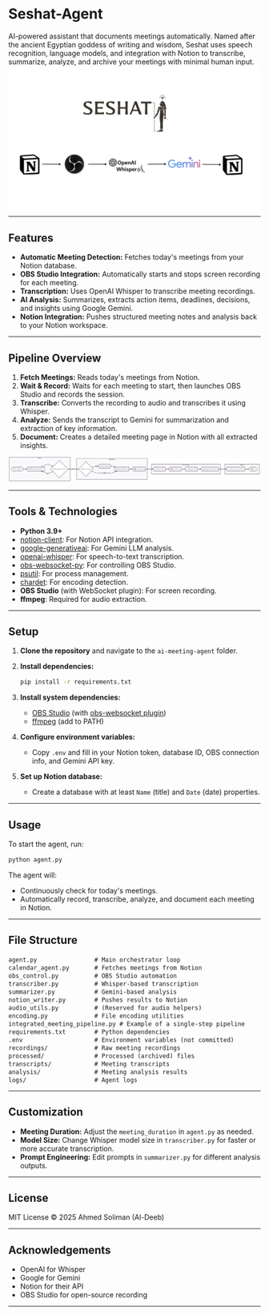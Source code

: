 # Seshat-Agent
 AI-powered assistant that documents meetings automatically. Named after the ancient Egyptian goddess of writing and wisdom, Seshat uses speech recognition, language models, and integration with Notion to transcribe, summarize, analyze, and archive your meetings with minimal human input.
![Agent summary](SESHAT.png)

---

## Features

- **Automatic Meeting Detection:** Fetches today's meetings from your Notion database.
- **OBS Studio Integration:** Automatically starts and stops screen recording for each meeting.
- **Transcription:** Uses OpenAI Whisper to transcribe meeting recordings.
- **AI Analysis:** Summarizes, extracts action items, deadlines, decisions, and insights using Google Gemini.
- **Notion Integration:** Pushes structured meeting notes and analysis back to your Notion workspace.

---

## Pipeline Overview

1. **Fetch Meetings:** Reads today's meetings from Notion.
2. **Wait & Record:** Waits for each meeting to start, then launches OBS Studio and records the session.
3. **Transcribe:** Converts the recording to audio and transcribes it using Whisper.
4. **Analyze:** Sends the transcript to Gemini for summarization and extraction of key information.
5. **Document:** Creates a detailed meeting page in Notion with all extracted insights.

![Agent Workflow](agentworkflow_lr.png)


---

## Tools & Technologies

- **Python 3.9+**
- [notion-client](https://github.com/ramnes/notion-sdk-py): For Notion API integration.
- [google-generativeai](https://github.com/google/generative-ai-python): For Gemini LLM analysis.
- [openai-whisper](https://github.com/openai/whisper): For speech-to-text transcription.
- [obs-websocket-py](https://github.com/Elektordi/obs-websocket-py): For controlling OBS Studio.
- [psutil](https://github.com/giampaolo/psutil): For process management.
- [chardet](https://github.com/chardet/chardet): For encoding detection.
- **OBS Studio** (with WebSocket plugin): For screen recording.
- **ffmpeg**: Required for audio extraction.

---

## Setup

1. **Clone the repository** and navigate to the `ai-meeting-agent` folder.

2. **Install dependencies:**
   ```sh
   pip install -r requirements.txt
   ```

3. **Install system dependencies:**
   - [OBS Studio](https://obsproject.com/) (with [obs-websocket plugin](https://github.com/obsproject/obs-websocket))
   - [ffmpeg](https://ffmpeg.org/) (add to PATH)

4. **Configure environment variables:**
   - Copy `.env` and fill in your Notion token, database ID, OBS connection info, and Gemini API key.

5. **Set up Notion database:**
   - Create a database with at least `Name` (title) and `Date` (date) properties.

---

## Usage

To start the agent, run:

```sh
python agent.py
```

The agent will:
- Continuously check for today's meetings.
- Automatically record, transcribe, analyze, and document each meeting in Notion.

---

## File Structure

```
agent.py                # Main orchestrator loop
calendar_agent.py       # Fetches meetings from Notion
obs_control.py          # OBS Studio automation
transcriber.py          # Whisper-based transcription
summarizer.py           # Gemini-based analysis
notion_writer.py        # Pushes results to Notion
audio_utils.py          # (Reserved for audio helpers)
encoding.py             # File encoding utilities
integrated_meeting_pipeline.py # Example of a single-step pipeline
requirements.txt        # Python dependencies
.env                    # Environment variables (not committed)
recordings/             # Raw meeting recordings
processed/              # Processed (archived) files
transcripts/            # Meeting transcripts
analysis/               # Meeting analysis results
logs/                   # Agent logs
```

---

## Customization

- **Meeting Duration:** Adjust the `meeting_duration` in `agent.py` as needed.
- **Model Size:** Change Whisper model size in `transcriber.py` for faster or more accurate transcription.
- **Prompt Engineering:** Edit prompts in `summarizer.py` for different analysis outputs.

---

## License

MIT License © 2025 Ahmed Soliman (Al-Deeb)

---

## Acknowledgements

- OpenAI for Whisper
- Google for Gemini
- Notion for their API
- OBS Studio for open-source recording

---
